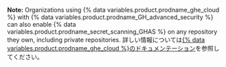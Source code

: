 **Note:** Organizations using {% data variables.product.prodname_ghe_cloud %} with {% data variables.product.prodname_GH_advanced_security %} can also enable {% data variables.product.prodname_secret_scanning_GHAS %} on any repository they own, including private repositories. 詳しい情報については[{% data variables.product.prodname_ghe_cloud %}のドキュメンテーション](/enterprise-cloud@latest/code-security/secret-security/about-secret-scanning#about-secret-scanning-for-advanced-security)を参照してください。
